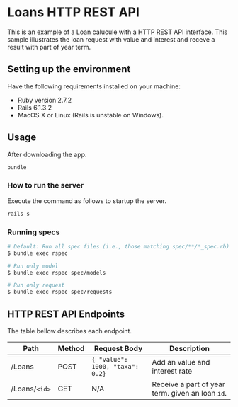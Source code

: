 # Loans HTTP REST API

This is an example of a Loan calucule with a HTTP REST API interface. This sample illustrates the loan request with value and interest and receve a result with part of year term.


## Setting up the environment

Have the following requirements installed on your machine:

- Ruby version 2.7.2
- Rails 6.1.3.2
- MacOS X or Linux (Rails is unstable on Windows).


## Usage

After downloading the app. 

```sh
bundle
```

### How to run the server

Execute the command as follows to startup the server.
```sh
rails s
```
### Running specs

```sh
# Default: Run all spec files (i.e., those matching spec/**/*_spec.rb)
$ bundle exec rspec

# Run only model 
$ bundle exec rspec spec/models

# Run only request
$ bundle exec rspec spec/requests

```


## HTTP REST API Endpoints

The table bellow describes each endpoint. 

| Path          | Method | Request Body                                   | Description                                      |
|---------------|--------|------------------------------------------------|--------------------------------------------------|
| /Loans        | POST   | `{ "value": 1000, "taxa": 0.2}`                | Add an value and interest rate                   |
| /Loans/`<id>` | GET    | N/A                                            | Receive a part of year term. given an loan `id`. |

